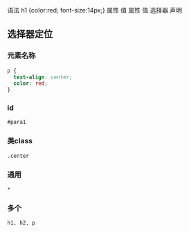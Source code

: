 语法
h1 	{color:red; font-size:14px;}
	 属性  值   属性      值
选择器 	 声明

## 选择器定位

### 元素名称
```css
p {
  text-align: center;
  color: red;
}
```
### id
`#para1`
### 类class
`.center`
### 通用
`*`
### 多个
`h1, h2, p`

